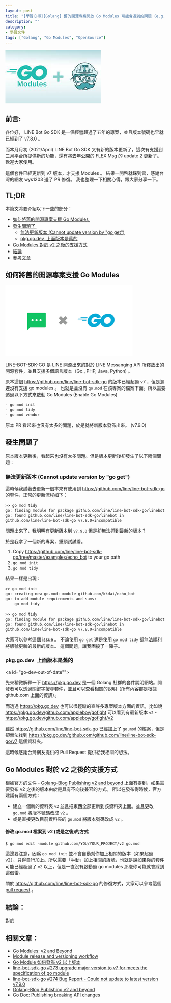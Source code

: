 ```yaml
---
layout: post
title: "[學習心得][Golang] 舊的開源專案開啟 Go Modules 可能會遇到的問題 (e.g. go get 無法更新版本)"
description: ""
category: 
- 學習文件
tags: ["Golang", "Go Modules", "OpenSource"]
---
```


![](../images/2021/go-modules.jpeg)



## 前言:

各位好， LINE Bot Go SDK 是一個經營超過了五年的專案，並且版本號碼也早就已經到了 v7.8.0 。

而本月月初 (2021/April) LINE Bot Go SDK 又有新的版本更新了，這次有支援到三月平台所提供新的功能，還有將去年公開的 FLEX Msg 的 update 2 更新了。歡迎大家使用。

這個套件已經更新到 v7 版本，才支援 Modules 。 結果一開啓就踩到雷，感謝台灣的網友 wys1203 送了 PR 修復。  我也整理一下相關心得，跟大家分享一下。


## TL;DR 

本篇文將要介紹以下一些的部分：

- <a href="#legacy-support-go-modules">如何將舊的開源專案支援 Go Modules </a>
- <a href="#problems">發生問題了 </a>
  - <a href="#not-update-by-go-get">無法更新版本  (Cannot update version by "go get")</a>
  - <a href="#go-dev-out-of-date"> pkg.go.dev  上面版本是舊的 </a>
- <a href="#go-module-v2"> Go Modules 對於 v2 之後的支援方式  </a>
- <a href="#summary">結論</a>
- <a href="#refer">參考文章</a>
  


## 如何將舊的開源專案支援 Go Modules 

<a id="legacy-support-go-modules"></a>

<img src="../images/2021/Go_SDK.png" width="400px">

LINE-BOT-SDK-GO 是 LINE 開源出來的對於 LINE Messanging API 所釋放出的開源套件，並且支援多個語言版本（Go., PHP, Java, Python) 。 

原本這個 https://github.com/line/line-bot-sdk-go 的版本已經超過 v7 ，但是遲遲沒有支援 go modules 。 也就是並沒有 `go.mod` 在該專案的檔案下面。所以需要透過以下方式來啟動 Go Modules (Enable Go Modules)

```
- go mod init
- go mod tidy
- go mod vendor
```
原本 PR 看起來也沒有太多的問題，於是就將新版本發佈出來。 (v7.9.0)

## 發生問題了

<a id="problems"></a>

原本版本更新後，看起來也沒有太多問題。但是版本更新後卻發生了以下兩個問題：

### 無法更新版本  (Cannot update version by "go get")

<a id="not-update-by-go-get"></a>

這時候我試著去更新一個本來有使用到 https://github.com/line/line-bot-sdk-go 的套件，正常的更新流程如下：

```
>> go mod tidy                                                           
go: finding module for package github.com/line/line-bot-sdk-go/linebot
go: found github.com/line/line-bot-sdk-go/linebot in github.com/line/line-bot-sdk-go v7.8.0+incompatible
```

問題出來了，我明明有更新版本到 `v7.9.0` 但是卻無法抓到最新的版本？ 

於是我拿了一個新的專案，重頭試試看。

1. Copy https://github.com/line/line-bot-sdk-go/tree/master/examples/echo_bot to your go path
2. `go mod init`
3. `go mod tidy`

結果一樣是出現：

```
>> go mod init                                                                       
go: creating new go.mod: module github.com/kkdai/echo_bot 
go: to add module requirements and sums:
	go mod tidy
 
>> go mod tidy                                                                            
go: finding module for package github.com/line/line-bot-sdk-go/linebot
go: found github.com/line/line-bot-sdk-go/linebot in github.com/line/line-bot-sdk-go v7.8.0+incompatible
```
大家可以參考這個 [issue](https://github.com/line/line-bot-sdk-go/issues/274) 。 不論使用 `go get` 還是使用 `go mod tidy` 都無法順利將版號更新的最新的版本。  這個問題，讓我困擾了一陣子。 


### pkg.go.dev  上面版本是舊的 

<a id="go-dev-out-of-date""></a>

先來稍微解釋一下 https://pkg.go.dev 是一個 Golang 社群的套件說明網站。開發者可以透過關鍵字搜尋套件，並且可以查看相關的說明（所有內容都是根據 github.com 上面的資訊）。

而透過  https://pkg.go.dev  也可以很輕鬆的查許多專案版本方面的資訊，比如說 https://pkg.go.dev/github.com/appleboy/gofight 可以看到有最新版本 `v2` - https://pkg.go.dev/github.com/appleboy/gofight/v2 

雖然  https://github.com/line/line-bot-sdk-go 已經加上了 `go.mod` 的檔案，但是卻無法找到 https://pkg.go.dev/github.com/github.com/line/line-bot-sdk-go/v7 這個資料夾。

這時候感謝台灣網友提供的 Pull Request 提供給我相關的想法。 

## Go Modules 對於 v2 之後的支援方式
<a id="go-module-v2"></a>

根據官方的文件 - [Golang-Blog Publishing v2 and beyond](https://blog.golang.org/v2-go-modules) 上面有提到，如果需要發布 v2 之後的版本由於是具有不向後兼容的方式。 所以在發布得時候，官方建議有兩個方式：

- 建立一個新的資料夾 `v2` 並且把東西全部更新到該資料夾上面。並且更改 `go.mod` 將版本號碼改成 `v2` 。
- 或是直接更改目前資料夾的 `go.mod` 將版本號碼改成 `v2` 。

#### 修改 go.mod 檔案到 v2 (或是之後)的方式

```
$ go mod edit -module github.com/YOU/YOUR_PROJECT/v2 go.mod
```

  這邊要注意，因爲 `go mod init` 並不會自動幫你加上相關的版本（如果超過 v2），只得自行加上。所以需要「手動」加上相關的版號，也就是說如果你的套件可能已經超過了 `v2` 以上，但是一直沒有啟動過 go modules 那麼你可能就會踩到這個雷。

關於  https://github.com/line/line-bot-sdk-go 的修復方式，大家可以參考這個 [pull request](https://github.com/line/line-bot-sdk-go/pull/273) 。

  

## 結論：

<a id="summary"></a>

對於







## 相關文章：
<a id="refer"></a>

- [Go Modules: v2 and Beyond](https://blog.golang.org/v2-go-modules)
- [Module release and versioning workflow](https://golang.org/doc/modules/release-workflow)
- [Go Module 如何發佈 v2 以上版本](https://blog.wu-boy.com/2019/06/how-to-release-the-v2-or-higher-version-in-go-module/)
- [line-bot-sdk-go #273 upgrade major version to v7 for meets the specification of go module](https://github.com/line/line-bot-sdk-go/pull/273)
- [line-bot-sdk-go #274 Bug Report - Could not update to latest version v7.9.0](https://github.com/line/line-bot-sdk-go/issues/274)
- [Golang-Blog Publishing v2 and beyond](https://blog.golang.org/v2-go-modules)
- [Go Doc:  Publishing breaking API changes](https://golang.org/doc/modules/release-workflow#breaking)
